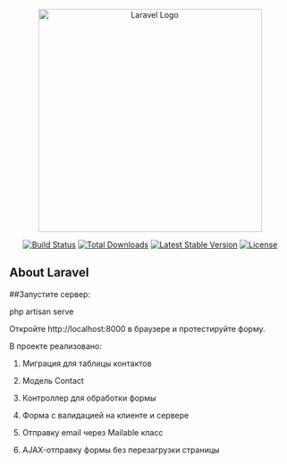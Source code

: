 <p align="center"><a href="https://laravel.com" target="_blank"><img src="https://raw.githubusercontent.com/laravel/art/master/logo-lockup/5%20SVG/2%20CMYK/1%20Full%20Color/laravel-logolockup-cmyk-red.svg" width="400" alt="Laravel Logo"></a></p>

<p align="center">
<a href="https://github.com/laravel/framework/actions"><img src="https://github.com/laravel/framework/workflows/tests/badge.svg" alt="Build Status"></a>
<a href="https://packagist.org/packages/laravel/framework"><img src="https://img.shields.io/packagist/dt/laravel/framework" alt="Total Downloads"></a>
<a href="https://packagist.org/packages/laravel/framework"><img src="https://img.shields.io/packagist/v/laravel/framework" alt="Latest Stable Version"></a>
<a href="https://packagist.org/packages/laravel/framework"><img src="https://img.shields.io/packagist/l/laravel/framework" alt="License"></a>
</p>

## About Laravel

##Запустите сервер:

<p>php artisan serve</p>

<p>Откройте http://localhost:8000 в браузере и протестируйте форму.</p>
<p>В проекте реализовано:</p>

1. Миграция для таблицы контактов

2. Модель Contact

3. Контроллер для обработки формы

4. Форма с валидацией на клиенте и сервере

5. Отправку email через Mailable класс

6. AJAX-отправку формы без перезагрузки страницы</p>

